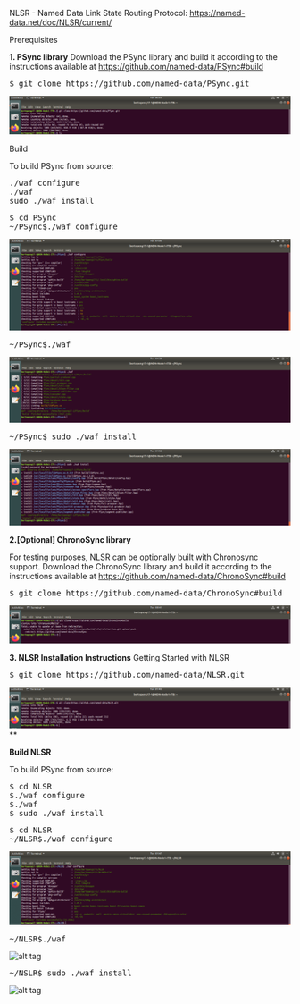 NLSR - Named Data Link State Routing Protocol:  https://named-data.net/doc/NLSR/current/


Prerequisites

**1. PSync library**
Download the PSync library and build it according to the instructions available at https://github.com/named-data/PSync#build
<pre>
$ git clone https://github.com/named-data/PSync.git
</pre>

![alt tag](https://github.com/syaifulahdan/Mini-NDN-Work/blob/main/Assignment%202:NDNrg-Topology/NDNrg-Image-NSLR/gitpsync.png)

Build 

To build PSync from source:
<pre>
./waf configure
./waf
sudo ./waf install
</pre>


<pre>
$ cd PSync
~/PSync$./waf configure
</pre>

![alt tag](https://github.com/syaifulahdan/Mini-NDN-Work/blob/main/Assignment%202:NDNrg-Topology/NDNrg-Image-NSLR/PSync-waf-configure.png)

<pre>
~/PSync$./waf
</pre>

![alt tag](https://github.com/syaifulahdan/Mini-NDN-Work/blob/main/Assignment%202:NDNrg-Topology/NDNrg-Image-NSLR/PSync-waf.png)

<pre>
~/PSync$ sudo ./waf install 
</pre>
![alt tag](https://github.com/syaifulahdan/Mini-NDN-Work/blob/main/Assignment%202:NDNrg-Topology/NDNrg-Image-NSLR/PSync%20waf-install.png)


**2.[Optional] ChronoSync library**

For testing purposes, NLSR can be optionally built with Chronosync support. Download the ChronoSync library and build it according to the instructions available at https://github.com/named-data/ChronoSync#build

<pre>
$ git clone https://github.com/named-data/ChronoSync#build
</pre>

![alt tag](https://github.com/syaifulahdan/Mini-NDN-Work/blob/main/Assignment%202:NDNrg-Topology/NDNrg-Image-NSLR/gitclone%20cronosync.png)



 
**3. NLSR Installation Instructions**
Getting Started with NLSR

<pre>
$ git clone https://github.com/named-data/NLSR.git</pre>
</pre>

![alt tag](https://github.com/syaifulahdan/Mini-NDN-Work/blob/main/Assignment%202:NDNrg-Topology/NDNrg-Image-NSLR/gitclone-NLSR.png)**

**Build NLSR**

To build PSync from source:
<pre>
$ cd NLSR
$./waf configure
$./waf
$ sudo ./waf install
</pre>


<pre>
$ cd NLSR
~/NLSR$./waf configure
</pre>

![alt tag](https://github.com/syaifulahdan/Mini-NDN-Work/blob/main/Assignment%202:NDNrg-Topology/NDNrg-Image-NSLR/NLSR-waf-configure.png)

<pre>
~/NLSR$./waf
</pre>

![alt tag]( )

<pre>
~/NSLR$ sudo ./waf install 
</pre>
![alt tag]()
